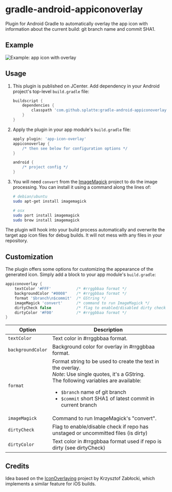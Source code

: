gradle-android-appiconoverlay
=============================


Plugin for Android Gradle to automatically overlay the app icon with information about the current build: git branch name and commit SHA1.


## Example
![Example: app icon with overlay](https://github.com/splatte/gradle-android-appiconoverlay/raw/master/example.png "Example: app icon with overlay")


## Usage

1. This plugin is published on JCenter. Add dependency in your Android project's top-level `build.gradle` file:

    ```groovy
    buildscript {
        dependencies {
            classpath 'com.github.splatte:gradle-android-appiconoverlay:1.2'
        }
    }
    ```

2. Apply the plugin in your app module's ``build.gradle`` file:

    ```groovy
    apply plugin: 'app-icon-overlay'
    appiconoverlay {
        /* then see below for configuration options */
    }

    android {
        /* project config */
    }
    ```

3. You will need ``convert`` from the [ImageMagick](http://imagemagick.org/) project to do the image processing. You can install it using a command along the lines of:

    ```bash
    # debian/ubuntu
    sudo apt-get install imagemagick

    # osx
    sudo port install imagemagick
    sudo brew install imagemagick
    ```

The plugin will hook into your build process automatically and overwrite the target app icon files for debug builds. It will not mess with any files in your repository.


## Customization
The plugin offers some options for customizing the appearance of the generated icon. Simply add a block to your app module's ``build.gradle``:

```groovy
appiconoverlay {
    textColor '#FFF'           /* #rrggbbaa format */
    backgroundColor "#0008"    /* #rrggbbaa format */
    format '$branch\n$commit'  /* GString */
    imageMagick 'convert'      /* command to run ImageMagick */
    dirtyCheck false           /* flag to enabled/disabled dirty check */
    dirtyColor '#F00'          /* #rrggbbaa format */
}
```

Option                 | Description
---------------------- | ------------------
`textColor`            | Text color in #rrggbbaa format.
`backgroundColor`      | Background color for overlay in #rrggbbaa format.
`format`               | Format string to be used to create the text in the overlay.<br />*Note*: Use single quotes, it's a GString.<br />The following variables are available: <ul><li>`$branch` name of git branch</li> <li>`$commit` short SHA1 of latest commit in current branch</li></ul>
`imageMagick`          | Command to run ImageMagick's "convert".
`dirtyCheck`           | Flag to enable/disable check if repo has unstaged or uncommitted files (is dirty)
`dirtyColor`           | Text color in #rrggbbaa format used if repo is dirty (see dirtyCheck)


## Credits
Idea based on the [IconOverlaying](https://github.com/krzysztofzablocki/IconOverlaying) project by Krzysztof Zabłocki, which implements a similar feature for iOS builds.
